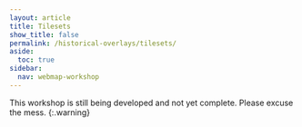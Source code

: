 ```yaml
---
layout: article
title: Tilesets
show_title: false
permalink: /historical-overlays/tilesets/
aside:
  toc: true
sidebar:
  nav: webmap-workshop
---
```


This workshop is still being developed and not yet complete. Please excuse the mess.
{:.warning}
